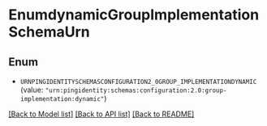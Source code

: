# EnumdynamicGroupImplementationSchemaUrn

## Enum


* `URNPINGIDENTITYSCHEMASCONFIGURATION2_0GROUP_IMPLEMENTATIONDYNAMIC` (value: `"urn:pingidentity:schemas:configuration:2.0:group-implementation:dynamic"`)


[[Back to Model list]](../README.md#documentation-for-models) [[Back to API list]](../README.md#documentation-for-api-endpoints) [[Back to README]](../README.md)


